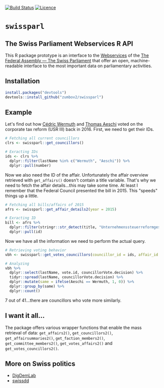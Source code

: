 [![Build Status](https://travis-ci.org/zumbov2/swissparl.svg?branch=master)](https://travis-ci.org/zumbov2/swissparl)
[![Licence](https://img.shields.io/badge/licence-GPL--3-blue.svg)](https://www.gnu.org/licenses/gpl-3.0.en.html)

# `swissparl`
## The Swiss Parliament Webservices R API
This R package prototype is an interface to the [Webservices](https://www.parlament.ch/en/services/open-data-webservices) of the 
[The Federal Assembly — The Swiss Parliament](https://www.parlament.ch/en) that offer an open, machine-readable interface to the 
most important data on parliamentary activities.

## Installation
```r
install.packages("devtools")
devtools::install_github("zumbov2/swissparl")
```

## Example
Let's find out how [Cédric Wermuth](https://www.parlament.ch/de/biografie/c%C3%A9dric-wermuth/4057) and [Thomas Aeschi](https://www.parlament.ch/de/biografie/thomas-aeschi/4053) voted on the corporate tax reform (USR III) back in 2016. First, we need to get their IDs.
```r
# Fetching all current councillors
clrs <- swissparl::get_councillors()

# Exracting IDs
ids <- clrs %>% 
  dplyr::filter(lastName %in% c("Wermuth", "Aeschi")) %>% 
  dplyr::pull(number)
```
Now we also need the ID of the affair. Unfortunately the affair overview retrieved with `get_affairs()` doesn't contain a title variable. That's why we need to fetch the affair details...this may take some time. At least I remember that the Federal Council presented the bill in 2015. This "speeds" things up a little.
```r
# Fetching all bills/affairs of 2015
afrs <- swissparl::get_affair_details2(year = 2015)

# Exracting ID
bill <- afrs %>% 
  dplyr::filter(stringr::str_detect(title, "Unternehmenssteuerreformgesetz III")) %>% 
  dplyr::pull(id)
```
Now we have all the information we need to perform the actual query. 
```r
# Retrieving voting behavior 
vbh <- swissparl::get_votes_councillors(councillor_id = ids, affair_id = bill)

# Analyzing
vbh %>%
  dplyr::select(lastName, vote.id, councillorVote.decision) %>% 
  tidyr::spread(lastName, councillorVote.decision) %>% 
  dplyr::mutate(same = ifelse(Aeschi == Wermuth, 1, 0)) %>% 
  dplyr::group_by(same) %>% 
  dplyr::count()
```
7 out of 41...there are councillors who vote more similarly. 

## I want it all...
The package offers various wrapper functions that enable the mass retrieval of data: `get_affairs2()`, `get_councillors2()`, `get_affairsummaries2()`, `get_faction_members2()`, `get_committee_members2()`, `get_votes_affairs2()` and `get_votes_councillors2()`.

## More on Swiss politics 
- [DigDemLab](https://digdemlab.io/)  
- [swissdd](https://github.com/politanch/swissdd)
